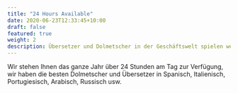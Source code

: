 ```yaml
---
title: "24 Hours Available"
date: 2020-06-23T12:33:45+10:00
draft: false
featured: true
weight: 2
description: Übersetzer und Dolmetscher in der Geschäftswelt spielen weltweit eine grundlegende Rolle.
---
```


Wir stehen Ihnen das ganze Jahr über 24 Stunden am Tag zur Verfügung, wir haben die besten Dolmetscher und Übersetzer in Spanisch, Italienisch, Portugiesisch, Arabisch, Russisch usw.